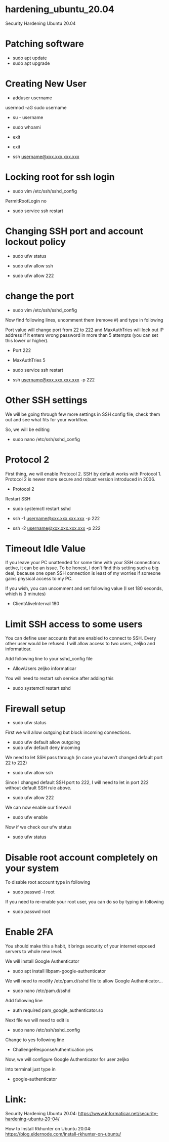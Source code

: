 # hardening_ubuntu_20.04
Security Hardening Ubuntu 20.04

# Patching software
- sudo apt update
- sudo apt upgrade

# Creating New User
- adduser username

usermod -aG sudo username
- su - username
- sudo whoami

- exit
- exit

- ssh username@xxx.xxx.xxx.xxx

# Locking root for ssh login
- sudo vim /etc/ssh/sshd_config

PermitRootLogin no

- sudo service ssh restart

# Changing SSH port and account lockout policy
- sudo ufw status
- sudo ufw allow ssh

- sudo ufw allow 222

# change the port

- sudo vim /etc/ssh/sshd_config

Now find following lines, uncomment them (remove #) and type in following

Port value will change port from 22 to 222 and MaxAuthTries will lock out IP address if it enters wrong password in more than 5 attempts (you can set this lower or higher).

- Port 222
- MaxAuthTries 5

- sudo service ssh restart

- ssh username@xxx.xxx.xxx.xxx -p 222

# Other SSH settings

We will be going through few more settings in SSH config file, check them out and see what fits for your workflow.

So, we will be editing

- sudo nano /etc/ssh/sshd_config

# Protocol 2

First thing, we will enable Protocol 2. SSH by default works with Protocol 1. Protocol 2 is newer more secure and robust version introduced in 2006.

- Protocol 2

Restart SSH

- sudo systemctl restart sshd

- ssh -1 username@xxx.xxx.xxx.xxx -p 222

- ssh -2 username@xxx.xxx.xxx.xxx -p 222


# Timeout Idle Value
If you leave your PC unattended for some time with your SSH connections active, it can be an issue. To be honest, I don’t find this setting such a big deal, because one open SSH connection is least of my worries if someone gains physical access to my PC.

If you wish, you can uncomment and set following value (I set 180 seconds, which is 3 minutes)

- ClientAliveInterval 180

# Limit SSH access to some users

You can define user accounts that are enabled to connect to SSH. Every other user would be refused. I will allow access to two users, zeljko and informaticar.

Add following line to your sshd_config file

- AllowUsers zeljko informaticar

You will need to restart ssh service after adding this

- sudo systemctl restart sshd

# Firewall setup

- sudo ufw status

First we will allow outgoing but block incoming connections.

- sudo ufw default allow outgoing
- sudo ufw default deny incoming

We need to let SSH pass through (in case you haven’t changed default port 22 to 222)

- sudo ufw allow ssh

Since I changed default SSH port to 222, I will need to let in port 222 without default SSH rule above.

- sudo ufw allow 222

We can now enable our firewall

- sudo ufw enable

Now if we check our ufw status

- sudo ufw status

# Disable root account completely on your system

To disable root account type in following

- sudo passwd -l root

If you need to re-enable your root user, you can do so by typing in following

- sudo passwd root

# Enable 2FA

You should make this a habit, it brings security of your internet exposed servers to whole new level.

We will install Google Authenticator

- sudo apt install libpam-google-authenticator

We will need to modify /etc/pam.d/sshd file to allow Google Authenticator…

- sudo nano /etc/pam.d/sshd

Add following line

- auth required pam_google_authenticator.so

Next file we will need to edit is

- sudo nano /etc/ssh/sshd_config

Change to yes following line

- ChallengeResponseAuthentication yes

Now, we will configure Google Authenticator for user zeljko

Into terminal just type in

- google-authenticator



# Link:
Security Hardening Ubuntu 20.04:
https://www.informaticar.net/security-hardening-ubuntu-20-04/

How to Install Rkhunter on Ubuntu 20.04:
https://blog.eldernode.com/install-rkhunter-on-ubuntu/

